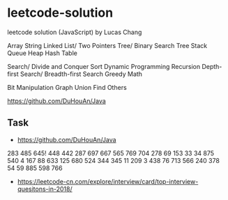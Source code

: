 # leetcode-solution
leetcode solution (JavaScript) by Lucas Chang



Array
String
Linked List/ Two Pointers
Tree/ Binary Search Tree
Stack
Queue
Heap
Hash Table

Search/ Divide and Conquer
Sort
Dynamic Programming
Recursion
Depth-first Search/ Breadth-first Search
Greedy
Math

Bit Manipulation
Graph
Union Find
Others

https://github.com/DuHouAn/Java

## Task

- <https://github.com/DuHouAn/Java>

283 485 645! 448 442 287 697 667 565 769
704 278 69 153 33 34 875 540 4
167 88 633 125 680 524 344 345 11
209 3 438 76 713
566 240 378 54 59 885 598 766

- <https://leetcode-cn.com/explore/interview/card/top-interview-quesitons-in-2018/>
